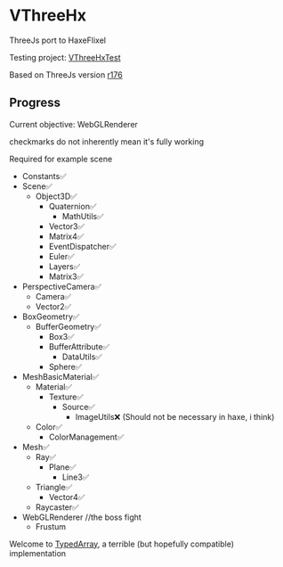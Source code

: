 # VThreeHx

ThreeJs port to HaxeFlixel

Testing project: [VThreeHxTest](https://github.com/VMan-2002/VThreeHxTest)

Based on ThreeJs version [r176](https://github.com/mrdoob/three.js/tree/r176)

## Progress

Current objective: WebGLRenderer

checkmarks do not inherently mean it's fully working

Required for example scene
- Constants✅
- Scene✅
    - Object3D✅
        - Quaternion✅
            - MathUtils✅
        - Vector3✅
        - Matrix4✅
        - EventDispatcher✅
        - Euler✅
        - Layers✅
        - Matrix3✅
- PerspectiveCamera✅
    - Camera✅
    - Vector2✅
- BoxGeometry✅
    - BufferGeometry✅
        - Box3✅
        - BufferAttribute✅
            - DataUtils✅
        - Sphere✅
- MeshBasicMaterial✅
    - Material✅
        - Texture✅
            - Source✅
                - ImageUtils❌ (Should not be necessary in haxe, i think)
    - Color✅
        - ColorManagement✅
- Mesh✅
    - Ray✅
        - Plane✅
            - Line3✅
    - Triangle✅
        - Vector4✅
    - Raycaster✅
- WebGLRenderer //the boss fight
    - Frustum

Welcome to [TypedArray](https://github.com/VMan-2002/VThreeHx/blob/main/src/vman2002/vthreehx/TypedArray.hx), a terrible (but hopefully compatible) implementation

